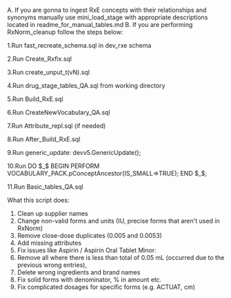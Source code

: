 
A. If you are gonna to ingest RxE concepts with their relationships and synonyms  manually use mini_load_stage with appropriate descriptions located in readme_for_manual_tables.md
B. If you are performing RxNorm_cleanup follow the steps below:

1.Run fast_recreate_schema.sql in dev_rxe schema

2.Run Create_Rxfix.sql

3.Run create_unput_t(vN).sql

4.Run drug_stage_tables_QA.sql from working directory

5.Run Build_RxE.sql 
 
6.Run CreateNewVocabulary_QA.sql

7.Run Attribute_repl.sql (if needed)

8.Run After_Build_RxE.sql

9.Run generic_update: devv5.GenericUpdate();

10.Run
DO $_$
BEGIN
	PERFORM VOCABULARY_PACK.pConceptAncestor(IS_SMALL=>TRUE);
END $_$;

11.Run Basic_tables_QA.sql

What this script does:
1. Clean up supplier names
2. Change non-valid forms and units (IU, precise forms that aren't used in RxNorm)
3. Remove close-dose duplicates (0.005 and 0.0053)
4. Add missing attributes
5. Fix issues like Aspirin / Aspirin Oral Tablet
Minor:
1. Remove all where there is less than total of 0.05 mL (occurred due to the previous wrong entries),
2. Delete wrong ingredients and brand names
3. Fix solid forms with denominator, % in amount etc.
4. Fix complicated dosages for specific forms (e.g. ACTUAT, cm)
